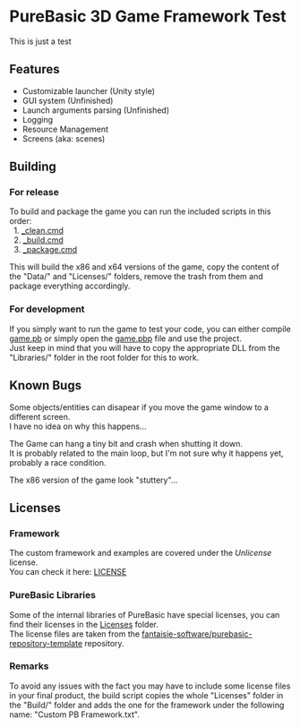 # PureBasic 3D Game Framework Test

This is just a test

## Features

* Customizable launcher (Unity style)
* GUI system (Unfinished)
* Launch arguments parsing (Unfinished)
* Logging
* Resource Management
* Screens (aka: scenes)

## Building

### For release
To build and package the game you can run the included scripts in this order:<br>
&nbsp;&nbsp;1. [_clean.cmd](_clean.cmd)<br>
&nbsp;&nbsp;2. [_build.cmd](_build.cmd)<br>
&nbsp;&nbsp;3. [_package.cmd](_package.cmd)

This will build the x86 and x64 versions of the game, copy the content of the "Data/" and "Licenses/" folders, remove the trash from them and package everything accordingly.

### For development
If you simply want to run the game to test your code, you can either compile [game.pb](game.pb) or simply open the [game.pbp](game.pbp) file and use the project.<br>
Just keep in mind that you will have to copy the appropriate DLL from the "Libraries/" folder in the root folder for this to work.

## Known Bugs

Some objects/entities can disapear if you move the game window to a different screen.<br>
I have no idea on why this happens...

The Game can hang a tiny bit and crash when shutting it down.<br>
It is probably related to the main loop, but I'm not sure why it happens yet, probably a race condition.

The x86 version of the game look "stuttery"...

## Licenses

### Framework
The custom framework and examples are covered under the *Unlicense* license.<br>
You can check it here: [LICENSE](LICENSE)

### PureBasic Libraries
Some of the internal libraries of PureBasic have special licenses, you can find their licenses in the [Licenses](Licenses/) folder.<br>
The license files are taken from the [fantaisie-software/purebasic-repository-template](https://github.com/fantaisie-software/purebasic-repository-template) repository.

### Remarks
To avoid any issues with the fact you may have to include some license files in your final product, the build script copies the whole "Licenses" folder in the "Build/" folder and adds the one for the framework under the following name: "Custom PB Framework.txt".
